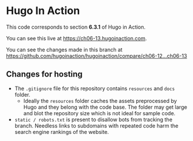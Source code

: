 Hugo In Action
===============

This code corresponds to section **6.3.1** of Hugo in Action.

You can see this live at https://ch06-13.hugoinaction.com.

You can see the changes made in this branch at https://github.com/hugoinaction/hugoinaction/compare/ch06-12...ch06-13

Changes for hosting
--------------------

* The `.gitignore` file for this repository contains `resources` and `docs` folder.
  * Ideally the `resources` folder caches the assets preprocessed by Hugo and they belong with the code base. The folder may get large and blot the repository size which is not ideal for sample code.
* `static / robots.txt` is present to disallow bots from tracking the branch. Needless links to subdomains with repeated code harm the search engine rankings of the website.

